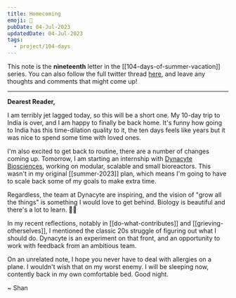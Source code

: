 ```yaml
---
title: Homecoming
emoji: 🏡
pubDate: 04-Jul-2023
updatedDate: 04-Jul-2023
tags:
  - project/104-days
---
```


This note is the **nineteenth** letter in the [[104-days-of-summer-vacation]] series. You can also follow the full twitter thread [here](https://twitter.com/solderneer/status/1668911213810716672), and leave any thoughts and comments that might come up!

---

**Dearest Reader,**

I am terribly jet lagged today, so this will be a short one. My 10-day trip to India is over, and I am happy to finally be back home. It's funny how going to India has this time-dilation quality to it, the ten days feels like years but it was nice to spend some time with loved ones.

I'm also excited to get back to routine, there are a number of changes coming up. Tomorrow, I am starting an internship with [Dynacyte Biosciences](https://www.dynacyte.com/), working on modular, scalable and small bioreactors. This wasn't in my original [[summer-2023]] plan, which means I'm going to have to scale back some of my goals to make extra time.

Regardless, the team at Dynacyte are inspiring, and the vision of "grow all the things" is something I would love to get behind. Biology is beautiful and there's a lot to learn. 🧬💗

In my recent reflections, notably in [[do-what-contributes]] and [[grieving-otherselves]], I mentioned the classic 20s struggle of figuring out what I should do. Dynacyte is an experiment on that front, and an opportunity to work with feedback from an ambitious team.

On an unrelated note, I hope you never have to deal with allergies on a plane. I wouldn't wish that on my worst enemy. I will be sleeping now, contently back in my own comfortable bed. Good night.

~ Shan